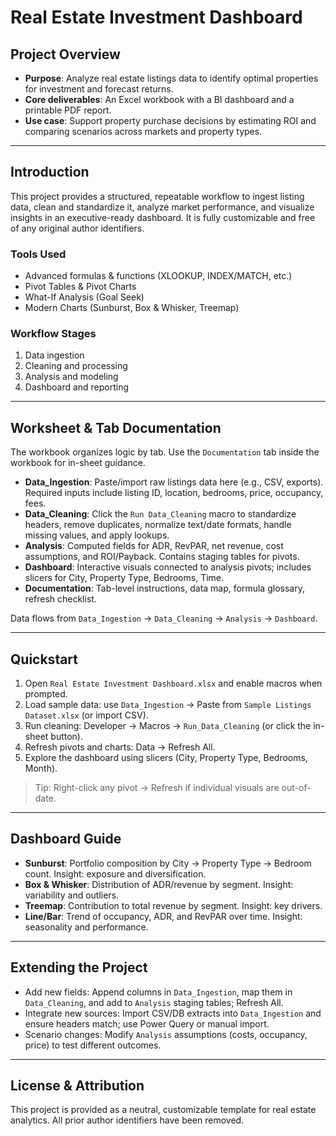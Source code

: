 # Real Estate Investment Dashboard

## Project Overview  
- **Purpose**: Analyze real estate listings data to identify optimal properties for investment and forecast returns.  
- **Core deliverables**: An Excel workbook with a BI dashboard and a printable PDF report.  
- **Use case**: Support property purchase decisions by estimating ROI and comparing scenarios across markets and property types.  

---

## Introduction  
This project provides a structured, repeatable workflow to ingest listing data, clean and standardize it, analyze market performance, and visualize insights in an executive-ready dashboard. It is fully customizable and free of any original author identifiers.

### Tools Used  
- Advanced formulas & functions (XLOOKUP, INDEX/MATCH, etc.)  
- Pivot Tables & Pivot Charts  
- What-If Analysis (Goal Seek)  
- Modern Charts (Sunburst, Box & Whisker, Treemap)  

### Workflow Stages  
1. Data ingestion  
2. Cleaning and processing  
3. Analysis and modeling  
4. Dashboard and reporting  

---

## Worksheet & Tab Documentation  
The workbook organizes logic by tab. Use the `Documentation` tab inside the workbook for in-sheet guidance.

- **Data_Ingestion**: Paste/import raw listings data here (e.g., CSV, exports). Required inputs include listing ID, location, bedrooms, price, occupancy, fees.  
- **Data_Cleaning**: Click the `Run Data_Cleaning` macro to standardize headers, remove duplicates, normalize text/date formats, handle missing values, and apply lookups.  
- **Analysis**: Computed fields for ADR, RevPAR, net revenue, cost assumptions, and ROI/Payback. Contains staging tables for pivots.  
- **Dashboard**: Interactive visuals connected to analysis pivots; includes slicers for City, Property Type, Bedrooms, Time.  
- **Documentation**: Tab-level instructions, data map, formula glossary, refresh checklist.  

Data flows from `Data_Ingestion` → `Data_Cleaning` → `Analysis` → `Dashboard`.

---

## Quickstart  
1. Open `Real Estate Investment Dashboard.xlsx` and enable macros when prompted.  
2. Load sample data: use `Data_Ingestion` → Paste from `Sample Listings Dataset.xlsx` (or import CSV).  
3. Run cleaning: Developer → Macros → `Run_Data_Cleaning` (or click the in-sheet button).  
4. Refresh pivots and charts: Data → Refresh All.  
5. Explore the dashboard using slicers (City, Property Type, Bedrooms, Month).  

> Tip: Right-click any pivot → Refresh if individual visuals are out-of-date.

---

## Dashboard Guide  
- **Sunburst**: Portfolio composition by City → Property Type → Bedroom count. Insight: exposure and diversification.  
- **Box & Whisker**: Distribution of ADR/revenue by segment. Insight: variability and outliers.  
- **Treemap**: Contribution to total revenue by segment. Insight: key drivers.  
- **Line/Bar**: Trend of occupancy, ADR, and RevPAR over time. Insight: seasonality and performance.  

---

## Extending the Project  
- Add new fields: Append columns in `Data_Ingestion`, map them in `Data_Cleaning`, and add to `Analysis` staging tables; Refresh All.  
- Integrate new sources: Import CSV/DB extracts into `Data_Ingestion` and ensure headers match; use Power Query or manual import.  
- Scenario changes: Modify `Analysis` assumptions (costs, occupancy, price) to test different outcomes.

---

## License & Attribution  
This project is provided as a neutral, customizable template for real estate analytics. All prior author identifiers have been removed.



